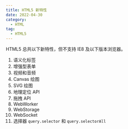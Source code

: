 ```yaml
---
title: HTML5 新特性
date: 2022-04-30
category:
  - HTML
tag:
  - HTML5
---
```


HTML5 总共以下新特性，但不支持 IE8 及以下版本浏览器。

1. 语义化标签
2. 增强型表单
3. 视频和音频
4. Canvas 绘图
5. SVG 绘图
6. 地理定位 API
7. 拖拽 API
8. WebWorker
9. WebStorage
10. WebSocket
11. 选择器 `query.selector` 和 `query.selectorAll`
